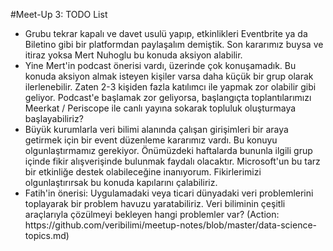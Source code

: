 #Meet-Up 3: TODO List

<ul>
<li>Grubu tekrar kapalı ve davet usulü yapıp, etkinlikleri Eventbrite ya da Biletino gibi bir platformdan paylaşalım demiştik. Son kararımız buysa ve itiraz yoksa Mert Nuhoglu bu konuda aksiyon alabilir.</li>
<li>Yine Mert'in podcast önerisi vardı, üzerinde çok konuşamadık. Bu konuda aksiyon almak isteyen kişiler varsa daha küçük bir grup olarak ilerlenebilir. Zaten 2-3 kişiden fazla katılımcı ile yapmak zor olabilir gibi geliyor. Podcast'e başlamak zor geliyorsa, başlangıçta toplantılarımızı Meerkat / Periscope ile canlı yayına sokarak topluluk oluşturmaya başlayabiliriz?</li>
<li>Büyük kurumlarla veri bilimi alanında çalışan girişimleri bir araya getirmek için bir event düzenleme kararımız vardı. Bu konuyu olgunlaştırmamız gerekiyor. Önümüzdeki haftalarda bununla ilgili grup içinde fikir alışverişinde bulunmak faydalı olacaktır. Microsoft'un bu tarz bir etkinliğe destek olabileceğine inanıyorum. Fikirlerimizi olgunlaştırırsak bu konuda kapılarını çalabiliriz.</li>
<li>Fatih'in önerisi: Uygulamadaki veya ticari dünyadaki veri problemlerini toplayarak bir problem havuzu yaratabiliriz. Veri biliminin çeşitli araçlarıyla çözülmeyi bekleyen hangi problemler var? (Action: https://github.com/veribilimi/meetup-notes/blob/master/data-science-topics.md)</li>
</ul>

